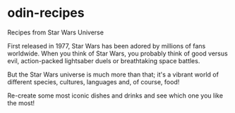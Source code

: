 # odin-recipes
Recipes from Star Wars Universe


First released in 1977, Star Wars has been adored by millions of fans worldwide. When you think of Star Wars, you probably think of good versus evil, action-packed lightsaber duels or breathtaking space battles.

But the Star Wars universe is much more than that; it's a vibrant world of different species, cultures, languages and, of course, food! 

Re-create some most iconic dishes and drinks and see which one you like the most!
